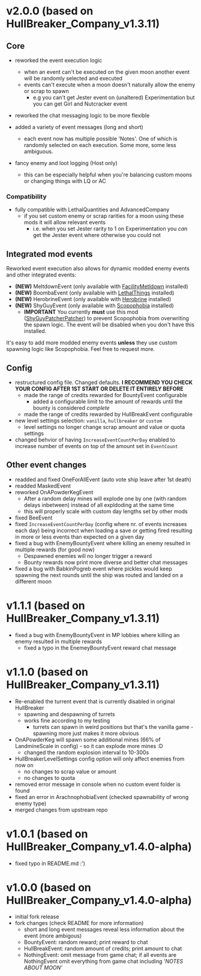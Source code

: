 # v2.0.0 (based on HullBreaker_Company_v1.3.11)

## Core
* reworked the event execution logic
	* when an event can't be executed on the given moon another event will be randomly selected and executed
	* events can't execute when a moon doesn't naturally allow the enemy or scrap to spawn
		* e.g you can't get Jester event on (unaltered) Experimentation but you can get Girl and Nutcracker event
* reworked the chat messaging logic to be more flexible
* added a variety of event messages (long and short)
	* each event now has multiple possible 'Notes'. One of which is randomly selected on each execution. Some more, some less ambiguous.

* fancy enemy and loot logging (Host only)
	* this can be especially helpful when you're balancing custom moons or changing things with LQ or AC

### Compatibility
* fully compatible with LethalQuantities and AdvancedCompany
	* if you set custom enemy or scrap rarities for a moon using these mods it will allow relevant events
		* i.e. when you set Jester rarity to 1 on Experimentation you *can* get the Jester event where otherwise you could not

## Integrated mod events
Reworked event execution also allows for dynamic modded enemy events and other integrated events:

* **(NEW)** MeltdownEvent (only available with [FacilityMetldown](https://thunderstore.io/c/lethal-company/p/loaforc/FacilityMeltdown/) installed)
* **(NEW)** BoombaEvent (only available with [LethalThings](https://thunderstore.io/c/lethal-company/p/Evaisa/LethalThings/) installed)
* **(NEW)** HerobrineEvent (only available with [Herobrine](https://thunderstore.io/c/lethal-company/p/Kittenji/Herobrine/) installed)
* **(NEW)** ShyGuyEvent (only available with [Scopophobia](https://thunderstore.io/c/lethal-company/p/jaspercreations/Scopophobia/) installed)
	* **IMPORTANT** You currently **must** use this mod ([ShyGuyPatcherPatcher](https://thunderstore.io/c/lethal-company/p/DBJ/ShyGuyPatcherPatcher/)) to prevent Scopophobia from overwriting the spawn logic. The event will be disabled when you don't have this installed.

It's easy to add more modded enemy events **unless** they use custom spawning logic like Scopophobia. Feel free to request more.

## Config
* restructured config file. Changed defaults. **I RECOMMEND YOU CHECK YOUR CONFIG AFTER 1ST START OR DELETE IT ENTIRELY BEFORE**
	* made the range of credits rewarded for BountyEvent configurable
		* added a configurable limit to the amount of rewards until the bounty is considered *complete*
	* made the range of credits rewarded by HullBreakEvent configurable
* new level settings selection: `vanilla`, `hullbreaker` or `custom`
	* level settings no longer change scrap amount and value or quota settings
* changed behvior of having `IncreaseEventCountPerDay` enabled to increase number of events on top of the amount set in `EventCount`


## Other event changes
* readded and fixed OneForAllEvent (auto vote ship leave after 1st death)
* readded MaskedEvent
* reworked OnAPowderKegEvent
	* After a random delay mines will explode one by one (with random delays inbetween) instead of all expldoding at the same time
	* this will properly scale with custom day lengths set by other mods
* fixed BeeEvent
* fixed `IncreaseEventCountPerDay` (config where nr. of events increases each day) being incorrect when loading a save or getting fired resulting in more or less events than expected on a given day
* fixed a bug with EnemyBountyEvent where killing an enemy resulted in multiple rewards (for good now)
	* Despawned enemies will no longer trigger a reward
	* Bounty rewards now print more diverse and better chat messages
* fixed a bug with BabkinPogreb event where pickles would keep spawning the next rounds until the ship was routed and landed on a different moon


# v1.1.1 (based on HullBreaker_Company_v1.3.11)
* fixed a bug with EnemyBountyEvent in MP lobbies where killing an enemy resulted in multiple rewards
    * fixed a typo in the EnemeyBountyEvent reward chat message


# v1.1.0 (based on HullBreaker_Company_v1.3.11)
* Re-enabled the turrent event that is currently disabled in original HullBreaker
	* spawning and despawning of turrets
	* works fine according to my testing 
		* turrets can spawn in weird positions but that's the vanilla game - spawning more just makes it more obvious
* OnAPowderKeg will spawn some additional mines (66% of LandmineScale in config) - so it can explode more mines :D
	* changed the random explosion interval to 10-300s
* HullBreakerLevelSettings config option will only affect enemies from now on
	* no changes to scrap value or amount
	* no changes to quota
* removed error message in console when no custom event folder is found
* fixed an error in ArachnophobiaEvent (checked spawnability of wrong enemy type)
* merged changes from upstream repo


# v1.0.1 (based on HullBreaker_Company_v1.4.0-alpha)
* fixed typo in README.md :')


# v1.0.0 (based on HullBreaker_Company_v1.4.0-alpha)
* initial fork release
* fork changes (check README for more information)
	* short and long event messages reveal less information about the event (more ambigous)
	* BountyEvent: random reward; print reward to chat
	* HullBreakEvent: random amount of credits; print amount to chat
	* NothingEvent: omit message from game chat; if all events are NothingEvent omit everything from game chat including _'NOTES ABOUT MOON'_